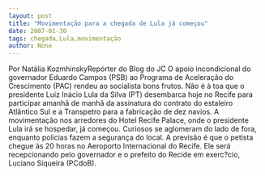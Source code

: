 ```yaml
---
layout: post
title: "Movimentação para a chegada de Lula já começou"
date: 2007-01-30
tags: chegada,Lula,movimentação
author: None
---
```

Por Natália KozmhinskyRepórter do Blog do JC 
O apoio incondicional do governador Eduardo Campos (PSB) ao Programa de Aceleração do Crescimento (PAC) rendeu ao socialista bons frutos. Não é à toa que o presidente Luiz Inácio Lula da Silva (PT) desembarca hoje no Recife para participar amanhã de manhã da assinatura do contrato do estaleiro Atlântico Sul e a Transpetro para a fabricação de dez navios. 
A&nbsp; movimentação nos arredores do Hotel Recife Palace, onde o presidente Lula irá se hospedar, já começou. Curiosos se aglomeram do lado de fora, enquanto policias fazem a segurança do local. A previsão é que o petista chegue às 20 horas no Aeroporto
 Internacional do Recife. Ele será recepcionando pelo governador e o prefeito do Recide em exerc?cio, Luciano Siqueira (PCdoB).&nbsp;  